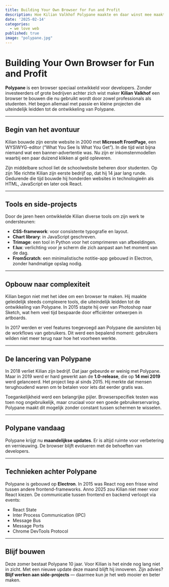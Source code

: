 ```yaml
---
title: Building Your Own Browser for Fun and Profit
description: Hoe Kilian Valkhof Polypane maakte en daar winst mee maakt
date: '2025-02-14'
categories:
  - we love web
published: true
image: "polypane.jpg"
---
```


# Building Your Own Browser for Fun and Profit

**Polypane** is een browser speciaal ontwikkeld voor developers. Zonder investeerders of grote bedrijven achter zich wist maker **Kilian Valkhof** een browser te bouwen die nu gebruikt wordt door zowel professionals als studenten. Het begon allemaal met passie en kleine projecten die uiteindelijk leidden tot de ontwikkeling van Polypane.

---

## Begin van het avontuur

Kilian bouwde zijn eerste website in 2000 met **Microsoft FrontPage**, een WYSIWYG-editor (“What You See Is What You Get”). In die tijd wist bijna niemand wat een banner-advertentie was. Nu zijn er inkomstenmodellen waarbij een paar duizend klikken al geld opleveren.

Zijn middelbare school liet de schoolwebsite beheren door studenten. Op zijn 16e richtte Kilian zijn eerste bedrijf op, dat hij 14 jaar lang runde. Gedurende die tijd bouwde hij honderden websites in technologieën als HTML, JavaScript en later ook React.

---

## Tools en side-projects

Door de jaren heen ontwikkelde Kilian diverse tools om zijn werk te ondersteunen:

- **CSS-framework**: voor consistente typografie en layout.
- **Chart library**: in JavaScript geschreven.
- **Trimage**: een tool in Python voor het comprimeren van afbeeldingen.
- **f.lux**: verlichting voor je scherm die zich aanpast aan het moment van de dag.
- **FromScratch**: een minimalistische notitie-app gebouwd in Electron, zonder handmatige opslag nodig.

---

## Opbouw naar complexiteit

Kilian begon niet met het idee om een browser te maken. Hij maakte geleidelijk steeds complexere tools, die uiteindelijk leidden tot de ontwikkeling van Polypane. In 2015 stapte hij over van Photoshop naar Sketch, wat hem veel tijd bespaarde door efficiënter ontwerpen in artboards.

In 2017 werden er veel features toegevoegd aan Polypane die aansloten bij de workflows van gebruikers. Dit werd een bepalend moment: gebruikers wilden niet meer terug naar hoe het voorheen werkte.

---

## De lancering van Polypane

In 2018 verliet Kilian zijn bedrijf. Dat jaar gebeurde er weinig met Polypane. Maar in 2019 werd er hard gewerkt aan de **1.0-release**, die op **14 mei 2019** werd gelanceerd. Het project liep al sinds 2015. Hij merkte dat mensen terughoudend waren om te betalen voor iets dat eerder gratis was.

Toegankelijkheid werd een belangrijke pijler. Browserspecifiek testen was toen nog ongebruikelijk, maar cruciaal voor een goede gebruikerservaring. Polypane maakt dit mogelijk zonder constant tussen schermen te wisselen.

---

## Polypane vandaag

Polypane krijgt nu **maandelijkse updates**. Er is altijd ruimte voor verbetering en vernieuwing. De browser blijft evolueren met de behoeften van developers.

---

## Technieken achter Polypane

Polypane is gebouwd op **Electron**. In 2015 was React nog een frisse wind tussen andere frontend-frameworks. Anno 2025 zou Kilian niet meer voor React kiezen. De communicatie tussen frontend en backend verloopt via events:

- React State
- Inter Process Communication (IPC)
- Message Bus
- Message Ports
- Chrome DevTools Protocol

---

## Blijf bouwen

Deze zomer bestaat Polypane 10 jaar. Voor Kilian is het einde nog lang niet in zicht. Met een nieuwe update deze maand blijft hij innoveren. Zijn advies? **Blijf werken aan side-projects** — daarmee kun je het web mooier en beter maken.

